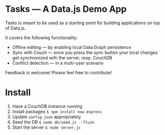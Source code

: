 Tasks — A Data.js Demo App
==================

Tasks is meant to be used as a starting point for building applications on top of Data.js. 

It covers the following functionality:

* Offline editing — by enabling local Data.Graph persistence
* Sync with Couch — once you press the sync button your local changes get synchronized with the server, resp. CouchDB
* Conflict detection — in a multi-user scenario

Feedback is welcome!
Please feel free to contribute!


Install
==================

1. Have a CouchDB instance running
2. Install packages
   `$ npm install now express`
3. Update `config.json` appropriately
4. Seed the DB
   `$ node db/seed.js --flush`
5. Start the server
   `$ node server.js`